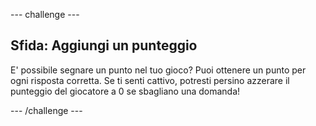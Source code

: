 \--- challenge \---

## Sfida: Aggiungi un punteggio

E' possibile segnare un punto nel tuo gioco? Puoi ottenere un punto per ogni risposta corretta. Se ti senti cattivo, potresti persino azzerare il punteggio del giocatore a 0 se sbagliano una domanda!

\--- /challenge \---